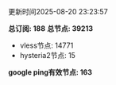 更新时间2025-08-20 23:23:57

**总订阅: 188**
**总节点: 39213**
- vless节点: 14771
- hysteria2节点: 15

**google ping有效节点: 163**
